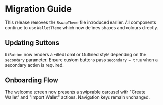 # Migration Guide

This release removes the `BswapTheme` file introduced earlier. All components
continue to use `WalletTheme` which now defines shapes and colours directly.

## Updating Buttons

`UiButton` now renders a FilledTonal or Outlined style depending on the
`secondary` parameter. Ensure custom buttons pass `secondary = true` when a
secondary action is required.

## Onboarding Flow

The welcome screen now presents a swipeable carousel with "Create Wallet" and
"Import Wallet" actions. Navigation keys remain unchanged.
